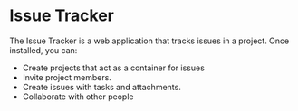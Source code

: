 # Issue Tracker

The Issue Tracker is a web application that tracks issues in a project. Once installed, you can:

- Create projects that act as a container for issues
- Invite project members.
- Create issues with tasks and attachments.
- Collaborate with other people

